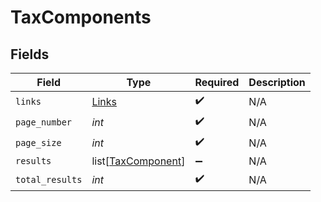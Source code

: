 # TaxComponents


## Fields

| Field                                                     | Type                                                      | Required                                                  | Description                                               |
| --------------------------------------------------------- | --------------------------------------------------------- | --------------------------------------------------------- | --------------------------------------------------------- |
| `links`                                                   | [Links](../../models/shared/links.md)                     | :heavy_check_mark:                                        | N/A                                                       |
| `page_number`                                             | *int*                                                     | :heavy_check_mark:                                        | N/A                                                       |
| `page_size`                                               | *int*                                                     | :heavy_check_mark:                                        | N/A                                                       |
| `results`                                                 | list[[TaxComponent](../../models/shared/taxcomponent.md)] | :heavy_minus_sign:                                        | N/A                                                       |
| `total_results`                                           | *int*                                                     | :heavy_check_mark:                                        | N/A                                                       |